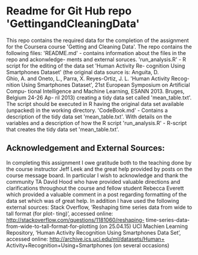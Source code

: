 Readme for Git Hub repo 'GettingandCleaningData'
================================================

This repo contains the required data for the completion of the assignment for 
the Coursera course 'Getting and Cleaning Data'.
The repo contains the following files:
'README.md' - contains information about the files in the repo and ackonwledge-
ments and external soruces.
'run_analysis.R' - R script for the editing of the data set 'Human Activity Re-
cognition Using Smartphones Dataset' (the original data source is: Anguita, D.  
Ghio, A. and Oneto, L., Parra, X. Reyes-Ortiz, J. L. 'Human Activity Recog-
nition Using Smartphones Dataset', 21st European Symposium on Artificial Compu-
tional Intelligence and Machine Learning, ESANN 2013. Bruges, Belgium 24-26 Ap-
ril 2013) creating a tidy data set called 'mean_table.txt'. The script should be
executed in R having the original data set available (unpacked) in the working 
directory.
'CodeBook.md' - Contains a description of the tidy data set 'mean_table.txt'. 
With details on the variables and a description of how the R script 
'run_analysis.R' - R-script that creates the tidy data set 'mean_table.txt'.

Acknowledgement and External Sources:
-------------------------------------
In completing this assignment I owe gratitude both to the teaching done by the
course instructor Jeff Leek and the great help provided by posts on the course 
message board. In particular I wish to acknowledge and thank the community TA 
David Hood who have provided valuable directions and clarifications throughout 
the course and fellow student Rebecca Everett which provided a valuable comment 
in a post regarding formatting of the data set which was of great help. In 
addition I have used the following external sources: 
Stack Overflow, ‘Reshaping time series data from wide to tall format (for plot-
ting)’, accessed online: http://stackoverflow.com/questions/1181060/reshaping-
time-series-data-from-wide-to-tall-format-for-plotting (on 25.04.15)
UCI Machien Learning Repository, ‘Human Activity Recognition Using Smartphones
Data Set’, accessed online: http://archive.ics.uci.edu/ml/datasets/Human+
Activity+Recognition+Using+Smartphones (on several occasions)